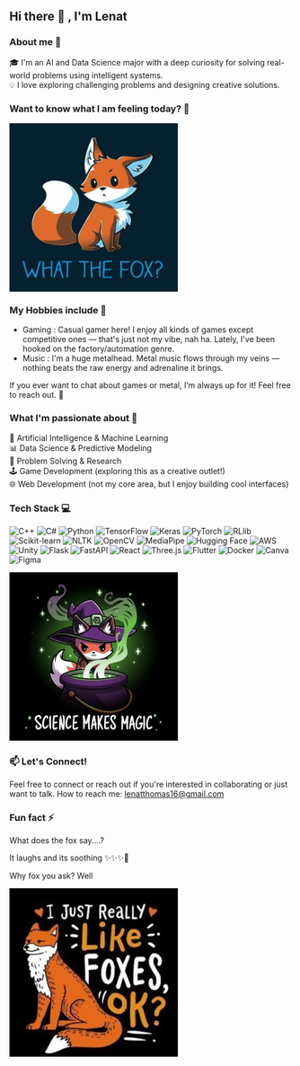 ## Hi there 👋 , I'm Lenat

### About me 💫

🎓 I'm an AI and Data Science major with a deep curiosity for solving real-world problems using intelligent systems.  
💡 I love exploring challenging problems and designing creative solutions.


### Want to know what I am feeling today? 💬
<!--START_SECTION:update_image-->
<img src=https://raw.githubusercontent.com/LenatThomas/LenatThomas/main/.github/images/fox19.jpg height=300px width=300px align=center alt=Profile Image />
<!--END_SECTION:update_image-->

### My Hobbies include 🎵
* Gaming : Casual gamer here! I enjoy all kinds of games except competitive ones — that's just not my vibe, nah ha. Lately, I've been hooked on the factory/automation genre.
* Music  : I'm a huge metalhead. Metal music flows through my veins — nothing beats the raw energy and adrenaline it brings.

If you ever want to chat about games or metal, I’m always up for it! Feel free to reach out. 🤘

### What I'm passionate about 🌱

🤖 Artificial Intelligence & Machine Learning  
📊 Data Science & Predictive Modeling  
🧠 Problem Solving & Research  
🕹️ Game Development (exploring this as a creative outlet!)  
🌐 Web Development (not my core area, but I enjoy building cool interfaces)

### Tech Stack 💻
![C++](https://img.shields.io/badge/C++-00599C?style=for-the-badge&logo=c%2b%2b&logoColor=white)
![C#](https://img.shields.io/badge/C%23-239120?style=for-the-badge&logo=c-sharp&logoColor=white)
![Python](https://img.shields.io/badge/Python-3776AB?style=for-the-badge&logo=python&logoColor=white)
![TensorFlow](https://img.shields.io/badge/TensorFlow-FF6F00?style=for-the-badge&logo=tensorflow&logoColor=white)
![Keras](https://img.shields.io/badge/Keras-D00000?style=for-the-badge&logo=keras&logoColor=white)
![PyTorch](https://img.shields.io/badge/PyTorch-EE4C2C?style=for-the-badge&logo=pytorch&logoColor=white)
![RLlib](https://img.shields.io/badge/RLlib-00C2CB?style=for-the-badge)
![Scikit-learn](https://img.shields.io/badge/Scikit--Learn-F7931E?style=for-the-badge&logo=scikit-learn&logoColor=white)
![NLTK](https://img.shields.io/badge/NLTK-6A4C93?style=for-the-badge)
![OpenCV](https://img.shields.io/badge/OpenCV-5C3EE8?style=for-the-badge&logo=opencv&logoColor=white)
![MediaPipe](https://img.shields.io/badge/MediaPipe-FF6F00?style=for-the-badge)
![Hugging Face](https://img.shields.io/badge/HuggingFace-FFD21F?style=for-the-badge&logo=huggingface&logoColor=black)
![AWS](https://img.shields.io/badge/AWS-232F3E?style=for-the-badge&logo=amazon-aws&logoColor=white)
![Unity](https://img.shields.io/badge/Unity-000000?style=for-the-badge&logo=unity&logoColor=white)
![Flask](https://img.shields.io/badge/Flask-000000?style=for-the-badge&logo=flask&logoColor=white)
![FastAPI](https://img.shields.io/badge/FastAPI-009688?style=for-the-badge&logo=fastapi&logoColor=white)
![React](https://img.shields.io/badge/React-20232A?style=for-the-badge&logo=react&logoColor=61DAFB)
![Three.js](https://img.shields.io/badge/Three.js-000000?style=for-the-badge)
![Flutter](https://img.shields.io/badge/Flutter-02569B?style=for-the-badge&logo=flutter&logoColor=white)
![Docker](https://img.shields.io/badge/Docker-2496ED?style=for-the-badge&logo=docker&logoColor=white)
![Canva](https://img.shields.io/badge/Canva-00C4CC?style=for-the-badge&logo=canva&logoColor=white)
![Figma](https://img.shields.io/badge/Figma-F24E1E?style=for-the-badge&logo=figma&logoColor=white)

<img src="science.jpeg" width="300" height="300" />

### 📫 Let's Connect!
Feel free to connect or reach out if you're interested in collaborating or just want to talk.
How to reach me: lenatthomas16@gmail.com

### Fun fact ⚡

What does the fox say....? 

It laughs and its soothing ✨✨✨🫠

Why fox you ask? Well 

<img src="fox.jpeg" width="300" height="300" />
